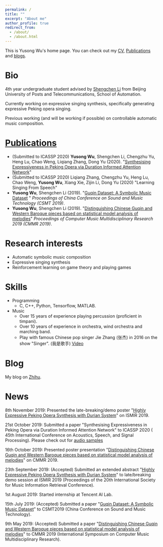 ```yaml
---
permalink: /
title: ""
excerpt: "About me"
author_profile: true
redirect_from: 
  - /about/
  - /about.html
---
```


This is Yusong Wu's home page. You can check out my [CV](https://lukewys.github.io/cv/), [Publications](https://lukewys.github.io/publications/) and [blogs](https://www.zhihu.com/people/wu-yu-song-52/posts).

# Bio

4th year undergraduate student advised by [Shengchen Li]( https://shengchenli.github.io/ ) from Beijing University of Posts and Telecommunications, School of Automation.

Currently working on expressive singing synthesis, specifically generating expressive Peking opera singing.

Previous working (and will be working if possible) on controllable automatic music composition.

# [Publications]( https://lukewys.github.io/publications/ )

- (Submitted to ICASSP 2020) **Yusong Wu**, Shengchen Li, Chengzhu Yu, Heng Lu, Chao Weng, Liqiang Zhang, Dong Yu (2020). "[Synthesising Expressiveness in Peking Opera via Duration Informed Attention Network]( https://lukewys.github.io/files/ISMIR2019-audio-sample.html )" 
- (Submitted to ICASSP 2020) Liqiang Zhang, Chengzhu Yu, Heng Lu, Chao Weng, **Yusong Wu**, Xiang Xie, Zijin Li, Dong Yu (2020) "Learning Singing From Speech"
-  **Yusong Wu**, Shengchen Li (2019). "[Guqin Dataset: A Symbolic Music Dataset](https://lukewys.github.io/publications/CSMT2019) " *Proceedings of China Conference on Sound and Music Technology (CSMT 2019)*. 
-  **Yusong Wu**, Shengchen Li (2019). "[Distinguishing Chinese Guqin and Western Baroque pieces based on statistical model analysis of melodies](https://lukewys.github.io/publications/CMMR2019)" *Proceedings of Computer Music Multidisciplinary Research 2019 (CMMR 2019)*. 

# Research interests

- Automatic symbolic music composition
- Expressive singing synthesis
- Reinforcement learning on game theory and playing games

# Skills

* Programming
  * C, C++, Python, Tensorflow, MATLAB.
* Music
  * Over 15 years of experience playing percussion (proficient in timpani).
  * Over 10 years of experience in orchestra, wind orchestra and marching band.
  * Play with famous Chinese pop singer Jie Zhang (张杰) in 2016 on the show "Singer". (我是歌手) [Video]( https://www.iqiyi.com/v_19rrbclxtw.html )
  
# Blog

My blog on [Zhihu](https://www.zhihu.com/people/wu-yu-song-52/posts).

# News

8th November 2019: Presented the late-breaking/demo poster "[Highly Expressive Peking Opera Synthesis with Durian System](https://lukewys.github.io/publications/ISMIR2019)" on ISMIR 2019.

21st October 2019: Submitted a paper "Synthesising Expressiveness in Peking Opera via Duration Informed Attention Network" to ICASSP 2020 ( 45th International Conference on Acoustics, Speech, and Signal Processing). Please check out for [audio samples](https://lukewys.github.io/files/ISMIR2019-audio-sample.html )

16th October 2019: Presented poster presentation "[Distinguishing Chinese Guqin and Western Baroque pieces based on statistical model analysis of melodies](https://lukewys.github.io/publications/CMMR2019)" on CMMR 2019.

23th September 2019: (Accepted) Submitted an extended abstract "[Highly Expressive Peking Opera Synthesis with Durian System](https://lukewys.github.io/publications/ISMIR2019)" to late/breaking demo session at ISMIR 2019 (Proceedings of the 20th International Society for Music Information Retrieval Conference).

1st August 2019: Started internship at Tencent AI Lab.

15th July 2019: (Accepted) Submitted a paper "[Guqin Dataset: A Symbolic Music Dataset](https://lukewys.github.io/publications/CSMT2019)" to CSMT2019 (China Conference on Sound and Music Technology).

9th May 2019: (Accepted) Submitted a paper "[Distinguishing Chinese Guqin and Western Baroque pieces based on statistical model analysis of melodies](https://lukewys.github.io/publications/CMMR2019)" to CMMR 2019 (International Symposium on Computer Music Multidisciplinary Research).


